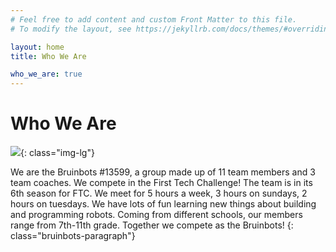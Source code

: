 ```yaml
---
# Feel free to add content and custom Front Matter to this file.
# To modify the layout, see https://jekyllrb.com/docs/themes/#overriding-theme-defaults

layout: home
title: Who We Are

who_we_are: true
---
```


# Who We Are

<div class="text-center" markdown="1">

![](/favicon.ico){: class="img-lg"}

We are the Bruinbots #13599, a group made up of 11 team members and 3 team coaches. We compete in the First Tech Challenge! The team is in its 6th season for FTC. We meet for 5 hours a week, 3 hours on sundays, 2 hours on tuesdays. We have lots of fun learning new things about building and programming robots. Coming from different schools, our members range from 7th-11th grade. Together we compete as the Bruinbots!
{: class="bruinbots-paragraph"}

    
</div>